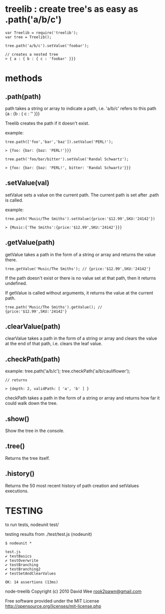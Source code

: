 treelib : create tree's as easy as .path('a/b/c')
=================================================

	var Treelib = require('treelib');
	var tree = Treelib();

	tree.path('a/b/c').setValue('foobar');

	// creates a nested tree
	> { a : { b : { c : 'foobar' }}}

methods
=======

.path(path) 
-----------
path takes a string or array to indicate a path, i.e.
'a/b/c' refers to this path {a : {b : { c : '' }}}

Treelib creates the path if it doesn't exist.

example: 

	tree.path(['foo','bar','baz']).setValue('PERL!');

	> {foo: {bar: {baz: 'PERL!'}}}

	tree.path('foo/bar/bitter').setValue('Randal Schwartz');

	> {foo: {bar: {baz: 'PERL!', bitter: 'Randal Schwartz'}}}


.setValue(val)
--------------
setValue sets a value on the current path. The current path
is set after .path is called.

example:
	
	tree.path('Music/The Smiths').setValue({price:'$12.99',SKU:'24142'})

	> {Music:{'The Smiths':{price:'$12.99',SKU:'24142'}}}

.getValue(path)
---------------
getValue takes a path in the form of a string or array and returns
the value there. 

    tree.getValue('Music/The Smiths'); // {price:'$12.99',SKU:'24142'}

If the path doesn't exist or there is no value set
at that path, then it returns undefined. 

If getValue is called without arguments, it returns the value at the current path.

    tree.path('Music/The Smiths').getValue(); // {price:'$12.99',SKU:'24142'}


.clearValue(path) 
----------------------------
clearValue takes a path in the form of a string or array and clears the value at the end of that path, i.e. clears the leaf value.


.checkPath(path) 
---------------------------
example:
	tree.path('a/b/c');	
	tree.checkPath('a/b/cauliflower');
	
	// returns

	> {depth: 2, validPath: [ 'a', 'b' ] }

checkPath takes a path in the form of a string or array and returns how far it could walk down the tree.

.show()
-------
Show the tree in the console.

.tree()
-------
Returns the tree itself.

.history()
----------
Returns the 50 most recent history of path creation and setValues
executions.

TESTING
=======

to run tests,
    nodeunit test/

testing results from ./test/test.js (nodeunit)

	$ nodeunit *

	test.js
	✔ testBasics
	✔ testOverwrite
	✔ testBranching
	✔ testBranching2
	✔ testSetAndClearValues

	OK: 14 assertions (13ms)



node-treelib Copyright (c) 2010 David Wee rook2pawn@gmail.com

Free software provided under the MIT License
http://opensource.org/licenses/mit-license.php

